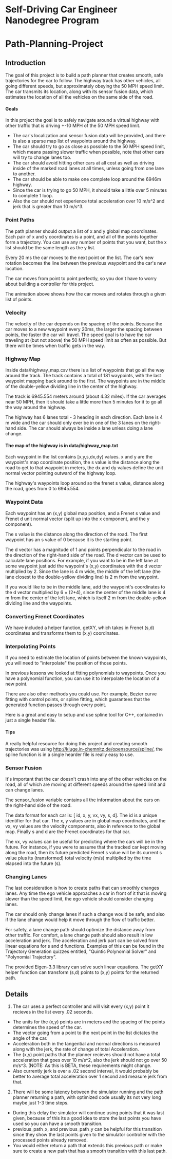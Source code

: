 # Self-Driving Car Engineer Nanodegree Program
# Path-Planning-Project

## Introduction
The goal of this project is to build a path planner that creates smooth, safe trajectories for the car to follow. The highway track has other vehicles, all going different speeds, but approximately obeying the 50 MPH speed limit. The car transmits its location, along with its sensor fusion data, which estimates the location of all the vehicles on the same side of the road.

#### Goals
In this project the goal is to safely navigate around a virtual highway with other traffic that is driving +-10 MPH of the 50 MPH speed limit. 
- The car's localization and sensor fusion data will be provided, and there is also a sparse map list of waypoints around the highway. 
- The car should try to go as close as possible to the 50 MPH speed limit, which means passing slower traffic when possible, note that other cars will try to change lanes too. 
- The car should avoid hitting other cars at all cost as well as driving inside of the marked road lanes at all times, unless going from one lane to another. 
- The car should be able to make one complete loop around the 6946m highway. 
- Since the car is trying to go 50 MPH, it should take a little over 5 minutes to complete 1 loop. 
- Also the car should not experience total acceleration over 10 m/s^2 and jerk that is greater than 10 m/s^3.

### Point Paths
The path planner should output a list of x and y global map coordinates. Each pair of x and y coordinates is a point, and all of the points together form a trajectory. You can use any number of points that you want, but the x list should be the same length as the y list.

Every 20 ms the car moves to the next point on the list. The car's new rotation becomes the line between the previous waypoint and the car's new location.

The car moves from point to point perfectly, so you don't have to worry about building a controller for this project.

The animation above shows how the car moves and rotates through a given list of points.

### Velocity
The velocity of the car depends on the spacing of the points. Because the car moves to a new waypoint every 20ms, the larger the spacing between points, the faster the car will travel. The speed goal is to have the car traveling at (but not above) the 50 MPH speed limit as often as possible. But there will be times when traffic gets in the way.


### Highway Map
Inside data/highway_map.csv there is a list of waypoints that go all the way around the track. The track contains a total of 181 waypoints, with the last waypoint mapping back around to the first. The waypoints are in the middle of the double-yellow dividing line in the center of the highway.

The track is 6945.554 meters around (about 4.32 miles). If the car averages near 50 MPH, then it should take a little more than 5 minutes for it to go all the way around the highway.

The highway has 6 lanes total - 3 heading in each direction. Each lane is 4 m wide and the car should only ever be in one of the 3 lanes on the right-hand side. The car should always be inside a lane unless doing a lane change.

#### The map of the highway is in data/highway_map.txt
Each waypoint in the list contains  [x,y,s,dx,dy] values. x and y are the waypoint's map coordinate position, the s value is the distance along the road to get to that waypoint in meters, the dx and dy values define the unit normal vector pointing outward of the highway loop.

The highway's waypoints loop around so the frenet s value, distance along the road, goes from 0 to 6945.554.


### Waypoint Data
Each waypoint has an (x,y) global map position, and a Frenet s value and Frenet d unit normal vector (split up into the x component, and the y component).

The s value is the distance along the direction of the road. The first waypoint has an s value of 0 because it is the starting point.

The d vector has a magnitude of 1 and points perpendicular to the road in the direction of the right-hand side of the road. The d vector can be used to calculate lane positions. For example, if you want to be in the left lane at some waypoint just add the waypoint's (x,y) coordinates with the d vector multiplied by 2. Since the lane is 4 m wide, the middle of the left lane (the lane closest to the double-yellow dividing line) is 2 m from the waypoint.

If you would like to be in the middle lane, add the waypoint's coordinates to the d vector multiplied by 6 = (2+4), since the center of the middle lane is 4 m from the center of the left lane, which is itself 2 m from the double-yellow dividing line and the waypoints.

### Converting Frenet Coordinates
We have included a helper function, getXY, which takes in Frenet (s,d) coordinates and transforms them to (x,y) coordinates.

### Interpolating Points
If you need to estimate the location of points between the known waypoints, you will need to "interpolate" the position of those points.

In previous lessons we looked at fitting polynomials to waypoints. Once you have a polynomial function, you can use it to interpolate the location of a new point.

There are also other methods you could use. For example, Bezier curve fitting with control points, or spline fitting, which guarantees that the generated function passes through every point.

Here is a great and easy to setup and use spline tool for C++, contained in just a single header file.

#### Tips
A really helpful resource for doing this project and creating smooth trajectories was using http://kluge.in-chemnitz.de/opensource/spline/, the spline function is in a single hearder file is really easy to use.


### Sensor Fusion
It's important that the car doesn't crash into any of the other vehicles on the road, all of which are moving at different speeds around the speed limit and can change lanes.

The sensor_fusion variable contains all the information about the cars on the right-hand side of the road.

The data format for each car is: [ id, x, y, vx, vy, s, d]. The id is a unique identifier for that car. The x, y values are in global map coordinates, and the vx, vy values are the velocity components, also in reference to the global map. Finally s and d are the Frenet coordinates for that car.

The vx, vy values can be useful for predicting where the cars will be in the future. For instance, if you were to assume that the tracked car kept moving along the road, then its future predicted Frenet s value will be its current s value plus its (transformed) total velocity (m/s) multiplied by the time elapsed into the future (s).

### Changing Lanes
The last consideration is how to create paths that can smoothly changes lanes. Any time the ego vehicle approaches a car in front of it that is moving slower than the speed limit, the ego vehicle should consider changing lanes.

The car should only change lanes if such a change would be safe, and also if the lane change would help it move through the flow of traffic better.

For safety, a lane change path should optimize the distance away from other traffic. For comfort, a lane change path should also result in low acceleration and jerk. The acceleration and jerk part can be solved from linear equations for s and d functions. Examples of this can be found in the Trajectory Generation quizzes entitled, "Quintic Polynomial Solver" and "Polynomial Trajectory".

The provided Eigen-3.3 library can solve such linear equations. The getXY helper function can transform (s,d) points to (x,y) points for the returned path.





## Details

1. The car uses a perfect controller and will visit every (x,y) point it recieves in the list every .02 seconds. 
- The units for the (x,y) points are in meters and the spacing of the points determines the speed of the car. 
- The vector going from a point to the next point in the list dictates the angle of the car. 
- Acceleration both in the tangential and normal directions is measured along with the jerk, the rate of change of total Acceleration. 
- The (x,y) point paths that the planner recieves should not have a total acceleration that goes over 10 m/s^2, also the jerk should not go over 50 m/s^3. (NOTE: As this is BETA, these requirements might change. 
- Also currently jerk is over a .02 second interval, it would probably be better to average total acceleration over 1 second and measure jerk from that.

2. There will be some latency between the simulator running and the path planner returning a path, with optimized code usually its not very long maybe just 1-3 time steps. 
- During this delay the simulator will continue using points that it was last given, because of this its a good idea to store the last points you have used so you can have a smooth transition. 
- previous_path_x, and previous_path_y can be helpful for this transition since they show the last points given to the simulator controller with the processed points already removed. 
- You would either return a path that extends this previous path or make sure to create a new path that has a smooth transition with this last path.


